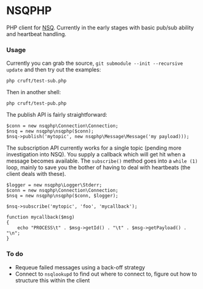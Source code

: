 # NSQPHP

PHP client for [NSQ](https://github.com/bitly/nsq). Currently in the early
stages with basic pub/sub ability and heartbeat handling.


### Usage

Currently you can grab the source, `git submodule --init --recursive update`
and then try out the examples:

    php cruft/test-sub.php

Then in another shell:

    php cruft/test-pub.php

The publish API is fairly straightforward:

    $conn = new nsqphp\Connection\Connection;
    $nsq = new nsqphp\nsqphp($conn);
    $nsq->publish('mytopic', new nsqphp\Message\Message('my payload)));

The subscription API currently works for a single topic (pending more
investigation into NSQ). You supply a callback which will get hit when a message
becomes available. The `subscribe()` method goes into a `while (1)` loop,
mainly to save you the bother of having to deal with heartbeats (the client
deals with these).

    $logger = new nsqphp\Logger\Stderr;
    $conn = new nsqphp\Connection\Connection;
    $nsq = new nsqphp\nsqphp($conn, $logger);

    $nsq->subscribe('mytopic', 'foo', 'mycallback');

    function mycallback($msg)
    {
        echo "PROCESS\t" . $msg->getId() . "\t" . $msg->getPayload() . "\n";
    }


### To do

  - Requeue failed messages using a back-off strategy
  - Connect to `nsqlookupd` to find out where to connect to, figure out how to
    structure this within the client
